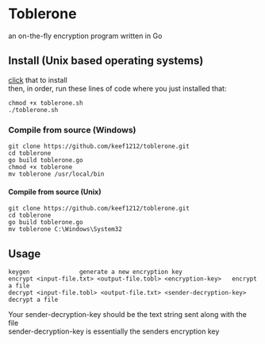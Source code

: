 # Toblerone
an on-the-fly encryption program written in Go<br>

## Install (Unix based operating systems)
[click](https://github.com/keef1212/toblerone/releases/download/v1.0.0/toblerone.sh) that to install<br>
then, in order, run these lines of code where you just installed that:<br>
````
chmod +x toblerone.sh
./toblerone.sh
````
### Compile from source (Windows)
```
git clone https://github.com/keef1212/toblerone.git
cd toblerone
go build toblerone.go
chmod +x toblerone
mv toblerone /usr/local/bin
```
#### Compile from source (Unix)
```
git clone https://github.com/keef1212/toblerone.git
cd toblerone
go build toblerone.go
mv toblerone C:\Windows\System32
```
## Usage
```
keygen              generate a new encryption key
encrypt <input-file.txt> <output-file.tobl> <encryption-key>   encrypt a file
decrypt <input-file.tobl> <output-file.txt> <sender-decryption-key>   decrypt a file
```
Your sender-decryption-key should be the text string sent along with the file<br>
sender-decryption-key is essentially the senders encryption key

